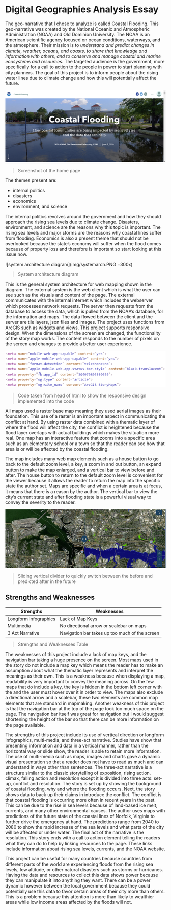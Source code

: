 # Digital Geographies Analysis Essay

The geo-narrative that I chose to analyze is called Coastal Flooding. This geo-narrative was created by the National Oceanic and Atmospheric Administration (NOAA) and Old Dominion University. The NOAA is an American scientific agency focused on ocean conditions, waterways, and the atmosphere. Their mission is to *understand and predict changes in climate, weather, oceans, and coasts, to share that knowledge and information with others, and to conserve and manage coastal and marine ecosystems and resources.* The targeted audience is the government, more specifically for a call to action to the people in power to start planning with city planners. The goal of this project is to inform people about the rising water lines due to climate change and how this will potentially affect the future.

![home screenshot](img/title.PNG)
> Screenshot of the home page

The themes present are:
* internal politics
* disasters
* economics
* environment, and science

The internal politics revolves around the government and how they should approach the rising sea levels due to climate change. Disasters, environment, and science are the reasons why this topic is important. The rising sea levels and major storms are the reasons why coastal lines suffer from flooding. Economics is also a present theme that should not be overlooked because the state’s economy will suffer when the flood comes because of property loss and therefore is important so start looking at this issue now.

![system architecture diagram](img/systemarch.PNG =300x)
> System architecture diagram

This is the general system architecture for web mapping shown in the diagram. The external system is the web client which is what the user can see such as the visuals and content of the page. The external communicates with the internal internet which includes the webserver which processes network requests. The server then requests from the database to access the data, which is pulled from the NOAA’s database, for the information and maps. The data flowed between the client and the server are tile layers, json files and images. The project uses functions from ArcGIS such as widgets and views.
This project supports responsive design. When the dimensions of the screen are changed, the functionality of the story map works. The content responds to the number of pixels on the screen and changes to provide a better user experience.

![responsive code screenshot](img/responsive.PNG)
> Code taken from head of html to show the responsive design implemented into the code

All maps used a raster base map meaning they used aerial images as their foundation. This use of a raster is an important aspect in communicating the conflict at hand. By using raster data combined with a thematic layer of where the flood will affect the city, the conflict is heightened because the flood layer overlaps with actual buildings which makes the situation more real. One map has an interactive feature that zooms into a specific area such as an elementary school or a town so that the reader can see how that area is or will be affected by the coastal flooding.

The map includes many web map elements such as a house button to go back to the default zoom level, a key, a zoom in and out button, an expand button to make the map enlarged, and a vertical bar to view before and after. The house button to return to the default zoom level is convenient for the viewer because it allows the reader to return the map into the specific state the author set. Maps are specific and when a certain area is at focus, it means that there is a reason by the author. The vertical bar to view the city’s current state and after flooding state is a powerful visual way to convey the severity to the reader.

![Before and after screenshot](img/beforeafter.PNG)
> Sliding vertical divider to quickly switch between the before and predicted after in the future

## Strengths and Weaknesses

Strengths | Weaknesses
------------ | -------------
Longform Infographics | Lack of Map Keys
Multimedia | No directional arrow or scalebar on maps
3 Act Narrative | Navigation bar takes up too much of the screen
> Strengths and Weaknesses Table

The weaknesses of this project include a lack of map keys, and the navigation bar taking a huge presence on the screen. Most maps used in the story do not include a map key which means the reader has to make an assumption about what the thematic layer represents and interpret the meanings as their own. This is a weakness because when displaying a map, readability is very important to convey the meaning across. On the few maps that do include a key, the key is hidden in the bottom left corner with the and the user must hover over it in order to view. The maps also exclude a directional arrow and a scalebar, these two elements are common map elements that are standard in mapmaking. Another weakness of this project is that the navigation bar at the top of the page took too much space on the page. The navigation bar itself was great for navigation but I would suggest shortening the height of the bar so that there can be more information on the page available.

The strengths of this project include its use of vertical direction or longform infographics, multi-media, and three-act narrative. Studies have show that presenting information and data in a vertical manner, rather than the horizontal way or slide show, the reader is able to retain more information. The use of multi-media such as maps, images and charts gave a dynamic visual presentation so that a reader does not have to read as much and can understand in ways other than sentences. The three-act narrative is a structure similar to the classic storytelling of exposition, rising action, climax, falling action and resolution except it is divided into three acts: set-up, conflict and resolution. The story is set up by showing the background of coastal flooding, why and where the flooding occurs. Next, the story shows data to back up their claims in introduce the conflict. The conflict is that coastal flooding is occurring more often in recent years in the past. This can be due to the rise in sea levels because of land-based ice melt, currents, and many other environmental causes. The author uses maps with predictions of the future state of the coastal lines of Norfolk, Virginia to further drive the emergency at hand. The predictions range from 2040 to 2080 to show the rapid increase of the sea levels and what parts of the city will be affected or under water. The final act of the narrative is the resolution. This story ends with a call to action element telling the readers what they can do to help by linking resources to the page. These links include information about rising sea levels, currents, and the NOAA website.

This project can be useful for many countries because countries from different parts of the world are experiencing floods from the rising sea levels, low altitude, or other natural disasters such as storms or hurricanes. Having the data and resources to collect this data shows power because they can manipulate it into anything they want. There can be a power dynamic however between the local government because they could potentially use this data to favor certain areas of their city more than others. This is a problem because this attention is more than likely to wealthier areas while low income areas affected by the floods will not.
